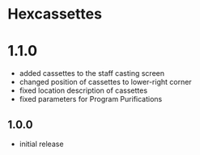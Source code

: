 # Hexcassettes

# 1.1.0
- added cassettes to the staff casting screen
- changed position of cassettes to lower-right corner
- fixed location description of cassettes
- fixed parameters for Program Purifications

## 1.0.0
- initial release